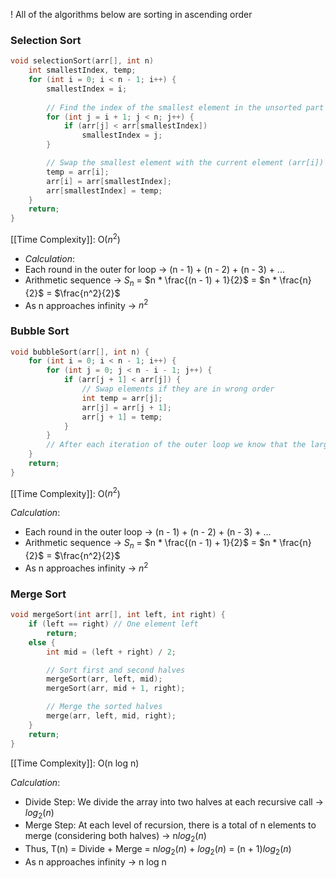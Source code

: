 ! All of the algorithms below are sorting in ascending order
### Selection Sort
```C
void selectionSort(arr[], int n)
	int smallestIndex, temp;
	for (int i = 0; i < n - 1; i++) {
		smallestIndex = i;
	
		// Find the index of the smallest element in the unsorted part of the array
		for (int j = i + 1; j < n; j++) {
			if (arr[j] < arr[smallestIndex])
				smallestIndex = j;
		}

		// Swap the smallest element with the current element (arr[i])
		temp = arr[i];
		arr[i] = arr[smallestIndex];
		arr[smallestIndex] = temp;
	}
	return;
}
```
[[Time Complexity]]: O($n^2$)

- *Calculation*:
- Each round in the outer for loop -> (n - 1) + (n - 2) + (n - 3) + ...
- Arithmetic sequence -> $S_n$ = $n * \frac{(n - 1) + 1}{2}$ = $n * \frac{n}{2}$ = $\frac{n^2}{2}$
- As n approaches infinity -> $n^2$

### Bubble Sort
```C
void bubbleSort(arr[], int n) {
	for (int i = 0; i < n - 1; i++) {
		for (int j = 0; j < n - i - 1; j++) {
			if (arr[j + 1] < arr[j]) {
				// Swap elements if they are in wrong order
				int temp = arr[j];
				arr[j] = arr[j + 1];
				arr[j + 1] = temp;
			}
		}
		// After each iteration of the outer loop we know that the largest number is as the last index, so the index of the outer loop can be subtracted from the inner one
	}
	return;
}
```
[[Time Complexity]]: O($n^2$)

*Calculation*:
- Each round in the outer loop -> (n - 1) + (n - 2) + (n - 3) + ...
- Arithmetic sequence -> $S_n$ = $n * \frac{(n - 1) + 1}{2}$ = $n * \frac{n}{2}$ = $\frac{n^2}{2}$
- As n approaches infinity -> $n^2$

### Merge Sort
```C
void mergeSort(int arr[], int left, int right) {
    if (left == right) // One element left
	    return;
	else {
        int mid = (left + right) / 2;

        // Sort first and second halves
        mergeSort(arr, left, mid);
        mergeSort(arr, mid + 1, right);

        // Merge the sorted halves
        merge(arr, left, mid, right); 
    }
    return;
}
```

[[Time Complexity]]: O(n log n)

*Calculation*:
- Divide Step: We divide the array into two halves at each recursive call -> $log_2(n)$
- Merge Step: At each level of recursion, there is a total of n elements to merge (considering both halves) -> n$log_2(n)$
- Thus, T(n) = Divide + Merge = n$log_2(n)$ + $log_2(n)$ = (n + 1)$log_2(n)$
- As n approaches infinity -> n log n
